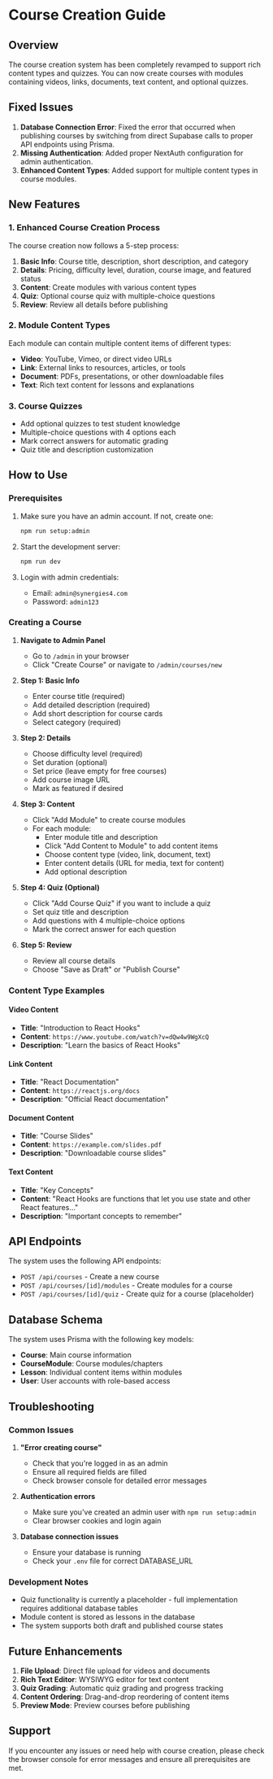# Course Creation Guide

## Overview

The course creation system has been completely revamped to support rich content types and quizzes. You can now create courses with modules containing videos, links, documents, text content, and optional quizzes.

## Fixed Issues

1. **Database Connection Error**: Fixed the error that occurred when publishing courses by switching from direct Supabase calls to proper API endpoints using Prisma.
2. **Missing Authentication**: Added proper NextAuth configuration for admin authentication.
3. **Enhanced Content Types**: Added support for multiple content types in course modules.

## New Features

### 1. Enhanced Course Creation Process

The course creation now follows a 5-step process:

1. **Basic Info**: Course title, description, short description, and category
2. **Details**: Pricing, difficulty level, duration, course image, and featured status
3. **Content**: Create modules with various content types
4. **Quiz**: Optional course quiz with multiple-choice questions
5. **Review**: Review all details before publishing

### 2. Module Content Types

Each module can contain multiple content items of different types:

- **Video**: YouTube, Vimeo, or direct video URLs
- **Link**: External links to resources, articles, or tools
- **Document**: PDFs, presentations, or other downloadable files
- **Text**: Rich text content for lessons and explanations

### 3. Course Quizzes

- Add optional quizzes to test student knowledge
- Multiple-choice questions with 4 options each
- Mark correct answers for automatic grading
- Quiz title and description customization

## How to Use

### Prerequisites

1. Make sure you have an admin account. If not, create one:
   ```bash
   npm run setup:admin
   ```

2. Start the development server:
   ```bash
   npm run dev
   ```

3. Login with admin credentials:
   - Email: `admin@synergies4.com`
   - Password: `admin123`

### Creating a Course

1. **Navigate to Admin Panel**
   - Go to `/admin` in your browser
   - Click "Create Course" or navigate to `/admin/courses/new`

2. **Step 1: Basic Info**
   - Enter course title (required)
   - Add detailed description (required)
   - Add short description for course cards
   - Select category (required)

3. **Step 2: Details**
   - Choose difficulty level (required)
   - Set duration (optional)
   - Set price (leave empty for free courses)
   - Add course image URL
   - Mark as featured if desired

4. **Step 3: Content**
   - Click "Add Module" to create course modules
   - For each module:
     - Enter module title and description
     - Click "Add Content to Module" to add content items
     - Choose content type (video, link, document, text)
     - Enter content details (URL for media, text for content)
     - Add optional description

5. **Step 4: Quiz (Optional)**
   - Click "Add Course Quiz" if you want to include a quiz
   - Set quiz title and description
   - Add questions with 4 multiple-choice options
   - Mark the correct answer for each question

6. **Step 5: Review**
   - Review all course details
   - Choose "Save as Draft" or "Publish Course"

### Content Type Examples

#### Video Content
- **Title**: "Introduction to React Hooks"
- **Content**: `https://www.youtube.com/watch?v=dQw4w9WgXcQ`
- **Description**: "Learn the basics of React Hooks"

#### Link Content
- **Title**: "React Documentation"
- **Content**: `https://reactjs.org/docs`
- **Description**: "Official React documentation"

#### Document Content
- **Title**: "Course Slides"
- **Content**: `https://example.com/slides.pdf`
- **Description**: "Downloadable course slides"

#### Text Content
- **Title**: "Key Concepts"
- **Content**: "React Hooks are functions that let you use state and other React features..."
- **Description**: "Important concepts to remember"

## API Endpoints

The system uses the following API endpoints:

- `POST /api/courses` - Create a new course
- `POST /api/courses/[id]/modules` - Create modules for a course
- `POST /api/courses/[id]/quiz` - Create quiz for a course (placeholder)

## Database Schema

The system uses Prisma with the following key models:

- **Course**: Main course information
- **CourseModule**: Course modules/chapters
- **Lesson**: Individual content items within modules
- **User**: User accounts with role-based access

## Troubleshooting

### Common Issues

1. **"Error creating course"**
   - Check that you're logged in as an admin
   - Ensure all required fields are filled
   - Check browser console for detailed error messages

2. **Authentication errors**
   - Make sure you've created an admin user with `npm run setup:admin`
   - Clear browser cookies and login again

3. **Database connection issues**
   - Ensure your database is running
   - Check your `.env` file for correct DATABASE_URL

### Development Notes

- Quiz functionality is currently a placeholder - full implementation requires additional database tables
- Module content is stored as lessons in the database
- The system supports both draft and published course states

## Future Enhancements

1. **File Upload**: Direct file upload for videos and documents
2. **Rich Text Editor**: WYSIWYG editor for text content
3. **Quiz Grading**: Automatic quiz grading and progress tracking
4. **Content Ordering**: Drag-and-drop reordering of content items
5. **Preview Mode**: Preview courses before publishing

## Support

If you encounter any issues or need help with course creation, please check the browser console for error messages and ensure all prerequisites are met. 